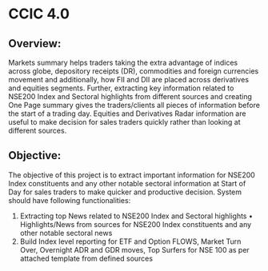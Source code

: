 # CCIC 4.0

## Overview:
Markets summary helps traders taking the extra advantage of indices across globe, depository receipts
(DR), commodities and foreign currencies movement and additionally, how FII and DII are placed across
derivatives and equities segments. Further, extracting key information related to NSE200 Index and
Sectoral highlights from different sources and creating One Page summary gives the traders/clients all
pieces of information before the start of a trading day. Equities and Derivatives Radar information are
useful to make decision for sales traders quickly rather than looking at different sources.

## Objective:
The objective of this project is to extract important information for NSE200 Index constituents and any
other notable sectoral information at Start of Day for sales traders to make quicker and productive
decision.
System should have following functionalities:
1. Extracting top News related to NSE200 Index and Sectoral highlights
• Highlights/News from sources for NSE200 Index constituents and any other notable sectoral
news
2. Build Index level reporting for ETF and Option FLOWS, Market Turn Over, Overnight ADR and
GDR moves, Top Surfers for NSE 100 as per attached template from defined sources 
